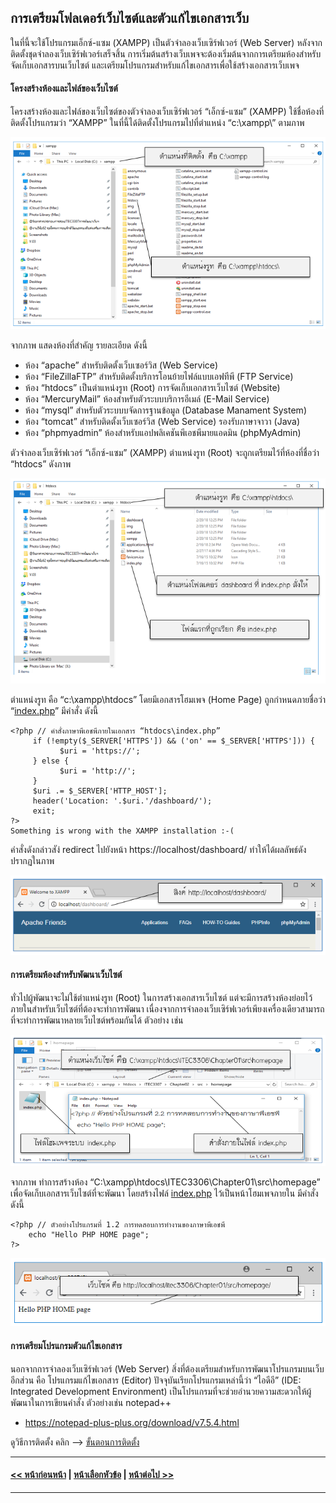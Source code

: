 ## การเตรียมโฟลเดอร์เว็บไซต์และตัวแก้ไขเอกสารเว็บ
ในที่นี้จะใช้โปรแกรมเอ็กซ์-แซม (XAMPP) เป็นตัวจำลองเว็บเซิร์ฟเวอร์ (Web Server) หลังจากติดตั้งชุดจำลองเว็บเซิร์ฟเวอร์เสร็จสิ้น การเริ่มต้นสร้างเว็บเพจจะต้องเริ่มต้นจากการเตรียมห้องสำหรับจัดเก็บเอกสารบนเว็บไซต์ และเตรียมโปรแกรมสำหรับแก้ไขเอกสารเพื่อใช้สร้างเอกสารเว็บเพจ

#### โครงสร้างห้องและไฟล์ของเว็บไซต์
โครงสร้างห้องและไฟล์ของเว็บไซต์ของตัวจำลองเว็บเซิร์ฟเวอร์ “เอ็กซ์-แซม” (XAMPP) ใช้ชื่อห้องที่ติดตั้งโปรแกรมว่า “XAMPP” ในที่นี้ได้ติดตั้งโปรแกรมไปที่ตำแหน่ง “c:\xampp\” ตามภาพ

<img src=img/0112.png>

จากภาพ แสดงห้องที่สำคัญ รายละเอียด ดังนี้
* ห้อง “apache” สำหรับติดตั้งเว็บเซอร์วิส (Web Service)
* ห้อง “FileZillaFTP” สำหรับติดตั้งบริการโอนย้ายไฟล์แบบเอฟทีพี (FTP Service)
* ห้อง “htdocs” เป็นตำแหน่งรูท (Root) การจัดเก็บเอกสารเว็บไซต์ (Website)
* ห้อง “MercuryMail” ห้องสำหรับตัวระบบบริการอีเมล์ (E-Mail Service)
* ห้อง “mysql” สำหรับตัวระบบบจัดการฐานข้อมูล (Database Manament System)
* ห้อง “tomcat” สำหรับติดตั้งเว็บเซอร์วิส (Web Service) รองรับภาษาจาวา (Java)
* ห้อง “phpmyadmin” ห้องสำหรับแอปพลิเคชันพีเอชพีมายแอดมิน (phpMyAdmin)

ตัวจำลองเว็บเซิร์ฟเวอร์ “เอ็กซ์-แซม” (XAMPP) ตำแหน่งรูท (Root) จะถูกเตรียมไว้ที่ห้องที่ชื่อว่า “htdocs” ดังภาพ

<img src=img/0113.png>

ตำแหน่งรูท คือ “c:\xampp\htdocs” โดยมีเอกสารโฮมเพจ (Home Page) ถูกกำหนดภายชื่อว่า “[index.php](src/index.php)” มีคำสั่ง ดังนี้

```
<?php // คำสั่งภาษาพีเอชพีภายในเอกสาร “htdocs\index.php” 
     if (!empty($_SERVER['HTTPS']) && ('on' == $_SERVER['HTTPS'])) {
           $uri = 'https://';
     } else {
           $uri = 'http://';
     }
     $uri .= $_SERVER['HTTP_HOST'];
     header('Location: '.$uri.'/dashboard/');
     exit;
?>
Something is wrong with the XAMPP installation :-(
```

คำสั่งดังกล่าวสัง่ redirect ไปยังหน้า https://localhost/dashboard/ ทำให้ได้ผลลัพธ์ดังปรากฏในภาพ

<img src=img/0114.png>

#### การเตรียมห้องสำหรับพัฒนาเว็บไซต์

ทั่วไปผู้พัฒนาจะไม่ใช้ตำแหน่งรูท (Root) ในการสร้างเอกสารเว็บไซต์ แต่จะมีการสร้างห้องย่อยไว้ภายในสำหรับเว็บไซต์ที่ต้องจะทำการพัฒนา เนื่องจากการจำลองเว็บเซิร์ฟเวอร์เพียงเครื่องเดียวสามารถที่จะทำการพัฒนาหลายเว็บไซต์พร้อมกันได้ ตัวอย่าง เช่น

<img src=img/ch01_15.png>

จากภาพ ทำการสร้างห้อง “C:\xampp\htdocs\ITEC3306\Chapter01\src\homepage” เพื่อจัดเก็บเอกสารเว็บไซต์ที่จะพัฒนา โดยสร้างไฟล์ [index.php](src/homepage/index.php) ไว้เป็นหน้าโฮมเพจภายใน มีคำสั่ง ดังนี้

```
<?php // ตัวอย่างโปรแกรมที่ 1.2 การทดสอบการทำงานของภาษาพีเอชพี
    echo "Hello PHP HOME page";
?>
```

<img src=img/0116.png>

#### การเตรียมโปรแกรมตัวแก้ไขเอกสาร

นอกจากการจำลองเว็บเซิร์ฟเวอร์ (Web Server) สิ่งที่ต้องเตรียมสำหรับการพัฒนาโปรแกรมบนเว็บอีกส่วน คือ โปรแกรมแก้ไขเอกสาร (Editor) ปัจจุบันเรียกโปรแกรมเหล่านี้ว่า “ไอดีอี” (IDE: Integrated Development Environment) เป็นโปรแกรมที่จะช่วยอำนวยความสะดวกให้ผู้พัฒนาในการเขียนคำสั่ง ตัวอย่างเช่น notepad++ 

* https://notepad-plus-plus.org/download/v7.5.4.html

ดูวิธีการติดตั้ง คลิก --> [ขั้นตอนการติดตั้ง](notepadplusplus.md)

---
#### [<< หน้าก่อนหน้า](0106.md) | [หน้าเลือกหัวข้อ](README.md) | [หน้าต่อไป >>](notepadplusplus.md)
---
